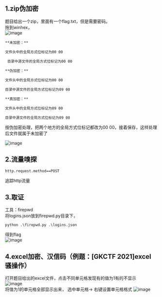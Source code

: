 1.zip伪加密
-

题目给出一个zip，里面有一个flag.txt，但是需要密码。<br>
拖到winhex，<br>
![image](https://github.com/xhsy0314/Task/assets/84487619/0cc48105-7a64-4944-98bd-608b10908f53)

    **未加密：**

    文件头中的全局方式位标记为00 00
    
     目录中源文件的全局方式位标记为00 00
    
    **伪加密：**
    
    文件头中的全局方式位标记为00 00
    
    目录中源文件的全局方式位标记为09 00
    
    **真加密：**
    
    文件头中的全局方式位标记为09 00
    
    目录中源文件的全局方式位标记为09 00

按伪加密处理，把两个地方的全局方式位标记都改为00 00，接着保存，这样处理后文件就属于未加密了<br>

![image](https://github.com/xhsy0314/Task/assets/84487619/4a320ef8-af4c-45a6-abc7-b25745fd3d6f)


2.流量嗅探
-
```
http.request.method==POST
```
追踪http流量

3.取证
-

工具：firepwd<br>
将logins.json放到firepwd.py目录下，
```
python .\firepwd.py .\logins.json
```
得到flag<br>
![image](https://github.com/xhsy0314/Task/assets/84487619/86aa6251-93cd-4449-90a8-787f6cdac1fa)

4.excel加密、汉信码（例题：[GKCTF 2021]excel 骚操作）
-

打开题目给出的excel文件，点击不同单元格发现有的值为1有的不显示<br>
![image](https://github.com/xhsy0314/Task/assets/84487619/54f6ad39-1f26-481f-ad37-950a79ca9833)
<br>
将值为1的单元格全部显示出来，
      选中单元格-> 右键设置单元格格式
![image](https://github.com/xhsy0314/Task/assets/84487619/4347be67-5045-4d13-b3b3-c418e5fefe6c)
<br>
